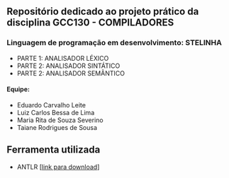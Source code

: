 ## Repositório dedicado ao projeto prático da disciplina GCC130 - COMPILADORES
### Linguagem de programação em desenvolvimento: STELINHA

- PARTE 1: ANALISADOR LÉXICO
- PARTE 2: ANALISADOR SINTÁTICO
- PARTE 2: ANALISADOR SEMÂNTICO

#### Equipe:
- Eduardo Carvalho Leite
- Luiz Carlos Bessa de Lima
- Maria Rita de Souza Severino
- Taiane Rodrigues de Sousa

## Ferramenta utilizada 
- ANTLR [[link para download](https://www.antlr.org/about.html)]
